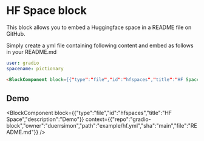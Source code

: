 # HF Space block

This block allows you to embed a Huggingface space in a README file on GitHub. 

Simply create a yml file containing following content and embed as follows in your README.md

```yml
user: gradio
spacename: pictionary
```

```markdown
<BlockComponent block={{"type":"file","id":"hfspaces","title":"HF Space","description":"Demo"}} context={{"repo":"gradio-block","owner":"duerrsimon","path":"example/hf.yml","sha":"main","file":"README.md"}} />
```


## Demo
<BlockComponent block={{"type":"file","id":"hfspaces","title":"HF Space","description":"Demo"}} context={{"repo":"gradio-block","owner":"duerrsimon","path":"example/hf.yml","sha":"main","file":"README.md"}} />

